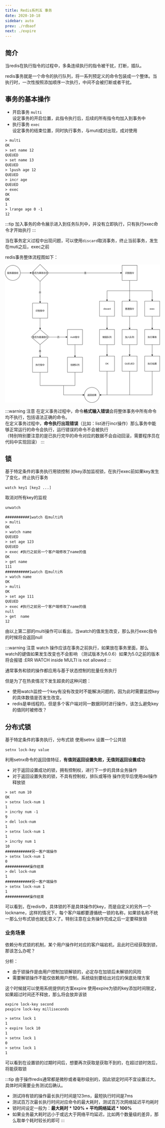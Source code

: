 ```yaml
---
title: Redis系列五 事务
date: 2020-10-18
sidebar: auto
prev: ./rdbaof
next: ./expire
---
```


## 简介
当redis在执行指令的过程中，多条连续执行的指令被干扰，打断，插队。

redis事务就是一个命令的执行队列，将一系列预定义的命令包装成一个整体。当执行时，一次性按照添加顺序一次执行，中间不会被打断或者干扰。
## 事务的基本操作
- 开启事务 `multi`  
设定事务的开启位置，此指令执行后，后续的所有指令均加入到事务中
- 执行事务 `exec`  
设定事务的结束位置，同时执行事务，与muti成对出现，成对使用

```shell
> multi
OK
> set name 12
QUEUED
> set name 13
QUEUED
> lpush age 12
QUEUED
> incr age
QUEUED
> exec
OK
OK
1
> lrange age 0 -1
12

```

:::tip
加入事务的命令展示进入到任务队列中，并没有立即执行，只有执行exec命令才开始执行
:::

当在事务定义过程中出现问题，可以使用`discard`取消事务，终止当前事务，发生在muti之后，exec之前


redis事务整体流程图如下：

<center>

![Redis Transactional](./img/transactional.png)

</center>


:::warning 注意
在定义事务过程中，命令**格式输入错误**会将整体事务中所有命令均不执行，包括语法正确的命令。   
在定义事务过程中，**命令执行出现错误**（比如：list进行incr操作）那么事务中能够正常运行的命令会执行，运行错误的命令不会被执行  
（特别特别要注意的是已执行完毕的命令对应的数据不会自动回滚，需要程序员在代码中实现回滚）
:::

## 锁
基于特定条件的事务执行用锁控制
对key添加监视锁，在执行exec前如果key发生了变化，终止执行事务

`watch key1 [key2 ...]`

取消对所有key的监视

`unwatch`

```shell
###########1watch 在multi内
> multi
OK
> watch name
QUEUED
> set age 123
QUEUED
> exec #执行之前另一个客户端修改了name的值
OK
> get name
111
###########1watch 在multi外
> watch name
OK
> multi
OK
> set age 111
QUEUED
> exec #执行之前另一个客户端修改了name的值
null
> get  name
12

```
由以上第二部的multi操作可以看出，当watch的值发生改变，那么执行exec指令的时候将会返回null

:::warning 注意
watch 操作应该在事务之前执行，如果放在事务里面，那么watch的键值如果发生改变也不会影响
（测试版本为6.0.6）如果为5.0之前的版本将会报错 :ERR WATCH inside MULTI is not allowed
:::

通常事务和锁的操作都应用与基于状态控制的批量任务执行

但是为了在热卖情况下发生超卖的这种问题：
- 使用watch监控一个key有没有改变时不能解决问题的，因为此时需要监控key的具体数值是否发生改变。
- redis是单线程的，但是多个客户端对同一数据同时进行操作，该怎么避免key的值同时被修改？

## 分布式锁
基于特定条件的事务执行，分布式锁
使用setnx 设置一个公共锁

`setnx lock-key value`

利用setnx命令的返回值特征，**有值则返回设置失败，无值则返回设置成功**
- 对于返回设置成功的锁，拥有控制权，进行下一步的具体业务操作
- 对于返回设置失败的锁，不具有控制权，排队或等待
操作完毕后使用del操作释放锁

```shell
> set num 10
OK
> setnx lock-num 1
1
> incrby num -1
9
> del lock-num
1
> setnx lock-num 1 
1
> incrby num 1
10
############另一客户端操作
> setnx lock-num 1
0
###########操作结束
> del lock-num
1
############另一客户端操作
> setnx lock-num 1
1
###########操作结束
```

可以看到，在redis中，具体锁的不是具体操作的key，而是自定义的另外一个lockname，这样的情况下，每个客户端都要遵循统一锁的名称，如果锁名称不统一那么分布式锁也就无意义了。特别注意在业务操作完成之后一定要释放锁

### 业务场景
依赖分布式锁的机制，某个用户操作时对应的客户端宕机，且此时已经获取到锁，那该怎么办呢？

分析：  
- 由于锁操作是由用户控制加锁解锁的，必定存在加锁后未解锁的风险
- 需要解锁操作不能仅依赖用户控制，系统级别要给出对应的保底处理方案

这个时候就可以使用系统提供的方案expire
使用expire为锁的key添加时间限定，如果超过时间还不释放，那么将会放弃该锁

```shell
expire lock-key second
pexpire lock-key milliseconds
```
```shell
> setnx lock 1
1
> expire lock 10
1
> setnx lock 1
0
> setnx lock 1
1
```
可以看到在设置锁的过期时间后，想要再次获取是获取不到的，在超过锁时效后，将能获取锁

:::tip
由于操作redis通常都是微秒或者毫秒级别的，因此锁定时间不宜设置过大。具体时间需要业务测试后确认。
- 测试持有锁的操作最长执行时间是123ms，最短执行时间是7ms
- 测试百万次最长执行时间对应命令的最大耗时，测试百万次网络延迟平均耗时
- 锁时间设定一般为：**最大耗时 * 120% + 平均网络延迟 * 100%**
- 如果业务最大耗时远小于或远大于网络平均延迟，比如两个数量级的差异，那么取单个耗时较长的即可
:::

